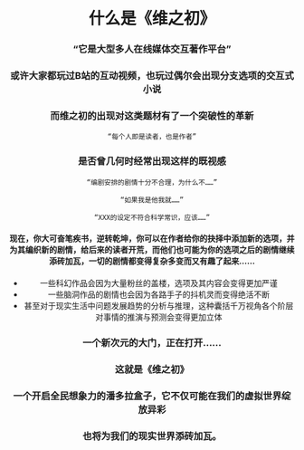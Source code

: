 <center>

# 什么是《维之初》
### “它是大型多人在线媒体交互著作平台”


### 或许大家都玩过B站的互动视频，也玩过偶尔会出现分支选项的交互式小说
### 而维之初的出现对这类题材有了一个突破性的革新
    “每个人即是读者，也是作者”
### 是否曾几何时经常出现这样的既视感
    “编剧安排的剧情十分不合理，为什么不……”
    
    “如果我是他我就……”
    
    “XXX的设定不符合科学常识，应该……”

#### 现在，你大可奋笔疾书，逆转乾坤，你可以在作者给你的抉择中添加新的选项，并为其编织新的剧情，给后来的读者开荒，而他们也可能为你的选项之后的剧情继续添砖加瓦，一切的剧情都变得复杂多变而又有趣了起来……

- 一些科幻作品会因为大量粉丝的盖楼，选项及其内容会变得更加严谨
- 一些脑洞作品的剧情也会因为各路手子的抖机灵而变得绝活不断
- 甚至对于现实生活中问题发展趋势的分析与推理，这种囊括千万视角各个阶层对事情的推演与预测会变得更加立体

### 一个新次元的大门，正在打开……
### 这就是《维之初》
### 一个开启全民想象力的潘多拉盒子，它不仅可能在我们的虚拟世界绽放异彩

### 也将为我们的现实世界添砖加瓦。

</center>
